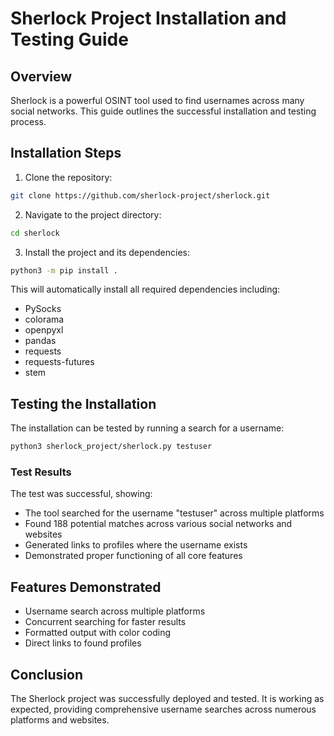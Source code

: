 # Sherlock Project Installation and Testing Guide

## Overview
Sherlock is a powerful OSINT tool used to find usernames across many social networks. This guide outlines the successful installation and testing process.

## Installation Steps

1. Clone the repository:
```bash
git clone https://github.com/sherlock-project/sherlock.git
```

2. Navigate to the project directory:
```bash
cd sherlock
```

3. Install the project and its dependencies:
```bash
python3 -m pip install .
```

This will automatically install all required dependencies including:
- PySocks
- colorama
- openpyxl
- pandas
- requests
- requests-futures
- stem

## Testing the Installation

The installation can be tested by running a search for a username:

```bash
python3 sherlock_project/sherlock.py testuser
```

### Test Results
The test was successful, showing:
- The tool searched for the username "testuser" across multiple platforms
- Found 188 potential matches across various social networks and websites
- Generated links to profiles where the username exists
- Demonstrated proper functioning of all core features

## Features Demonstrated
- Username search across multiple platforms
- Concurrent searching for faster results
- Formatted output with color coding
- Direct links to found profiles

## Conclusion
The Sherlock project was successfully deployed and tested. It is working as expected, providing comprehensive username searches across numerous platforms and websites.